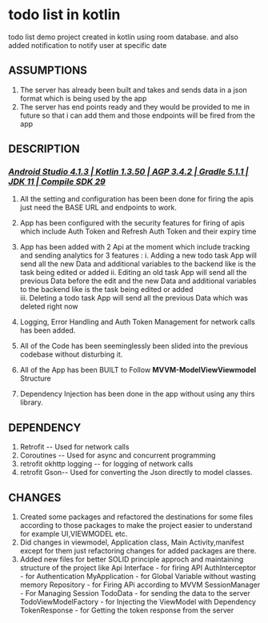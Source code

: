 # todo list in kotlin
todo list demo project created in kotlin using room database. and also added notification to notify user at specific date




## ASSUMPTIONS

1. The server has already been built and takes and sends data in a json format which is being used by the app
2. The server has end points ready and they would be provided to me in future so that i can add them and those endpoints will be fired from the app

## DESCRIPTION


### <B><I><U>Android Studio 4.1.3 | Kotlin 1.3.50 | AGP 3.4.2  | Gradle 5.1.1 | JDK 11 | Compile SDK 29 </U></I></B>
1. All the setting and configuration has been been done for firing the apis just need the BASE URL and endpoints to work.
2. App has been configured with the security features for firing of apis which include Auth Token and Refresh Auth Token and their expiry time
3. App has been added with 2 Api at the moment which include tracking and sending analytics for 3 features :
  i. Adding a new todo task
       App will send all the new Data and additional variables to the backend like is the task being edited or added 
 ii. Editing an old task
       App will send all the previous Data before the edit and the new Data and additional variables to the backend like is the task being edited or added  
iii. Deleting a todo task
       App will send all the previous Data which was deleted right now

4. Logging, Error Handling and Auth Token Management for network calls has been added.
5. All of the Code has been seeminglessly been slided into the previous codebase without disturbing it.
6. All of the App has been BUILT to Follow <B>MVVM-ModelViewViewmodel</B> Structure
7. Dependency Injection has been done in the app without using any thirs library.




## DEPENDENCY

1. Retrofit -- Used for network calls
2. Coroutines -- Used for async and concurrent programming
3. retrofit okhttp logging -- for logging of network calls
4. retrofit Gson-- Used for converting the Json directly to model classes.


## CHANGES  
1. Created some packages and refactored the destinations for some files according to those packages to make the project easier to understand for example UI,VIEWMODEL etc.
2. Did changes in viewmodel, Application class, Main Activity,manifest except for them just refactoring changes for added packages are there.
3. Added new files for better SOLID  principle approch and maintaining structure of the project like
    Api Interface - for firing API 
    AuthInterceptor - for Authentication 
    MyApplication - for Global Variable without wasting memory
    Repository    - for Firing APi according to MVVM 
    SessionManager - For Managing Session 
    TodoData      -  for sending the data to the server 
    TodoViewModelFactory - for Injecting the ViewModel with Dependency 
    TokenResponse - for Getting the token response from the server 
     
